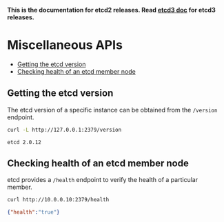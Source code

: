 **This is the documentation for etcd2 releases. Read [etcd3 doc][v3-docs] for etcd3 releases.**

[v3-docs]: ../docs.md#documentation


# Miscellaneous APIs

* [Getting the etcd version](#getting-the-etcd-version)
* [Checking health of an etcd member node](#checking-health-of-an-etcd-member-node)

## Getting the etcd version

The etcd version of a specific instance can be obtained from the `/version` endpoint.

```sh
curl -L http://127.0.0.1:2379/version
```

```
etcd 2.0.12
```

## Checking health of an etcd member node

etcd provides a `/health` endpoint to verify the health of a particular member.

```sh
curl http://10.0.0.10:2379/health
```

```json
{"health":"true"}
```
